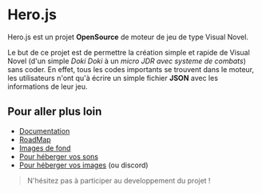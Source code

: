 # Hero.js

Hero.js est un projet **OpenSource** de moteur de jeu de type Visual Novel.

Le but de ce projet est de permettre la création simple et rapide de Visual Novel (d'un simple *Doki Doki* à un *micro JDR avec systeme de combats*) sans coder.
En effet, tous les codes importants se trouvent dans le moteur, les utilisateurs n'ont qu'à écrire un simple fichier **JSON** avec les informations de leur jeu.


## Pour aller plus loin

* [Documentation](https://github.com/ArthurTakase/Heros.js/wiki)
* [RoadMap](https://github.com/ArthurTakase/Heros.js/projects/1)
* [Images de fond](https://noranekogames.itch.io/yumebackground)
* [Pour héberger vos sons](jukehost.co.uk)
* [Pour héberger vos images](https://www.zupimages.net/) (ou discord)

> N'hésitez pas à participer au developpement du projet !